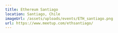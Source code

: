 ```yaml
---
title: Ethereum Santiago
location: Santiago, Chile
imageUrl: /assets/uploads/events/ETH_santiago.png
url: https://www.meetup.com/ethsantiago/
---
```

